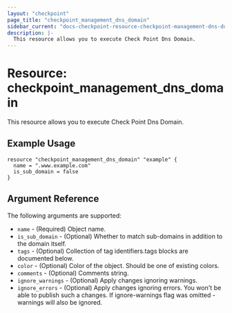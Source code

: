 ```yaml
---
layout: "checkpoint"
page_title: "checkpoint_management_dns_domain"
sidebar_current: "docs-checkpoint-resource-checkpoint-management-dns-domain"
description: |-
  This resource allows you to execute Check Point Dns Domain.
---
```


# Resource: checkpoint_management_dns_domain

This resource allows you to execute Check Point Dns Domain.

## Example Usage


```hcl
resource "checkpoint_management_dns_domain" "example" {
  name = ".www.example.com"
  is_sub_domain = false
}
```

## Argument Reference

The following arguments are supported:

* `name` - (Required) Object name. 
* `is_sub_domain` - (Optional) Whether to match sub-domains in addition to the domain itself. 
* `tags` - (Optional) Collection of tag identifiers.tags blocks are documented below.
* `color` - (Optional) Color of the object. Should be one of existing colors. 
* `comments` - (Optional) Comments string. 
* `ignore_warnings` - (Optional) Apply changes ignoring warnings. 
* `ignore_errors` - (Optional) Apply changes ignoring errors. You won't be able to publish such a changes. If ignore-warnings flag was omitted - warnings will also be ignored. 
